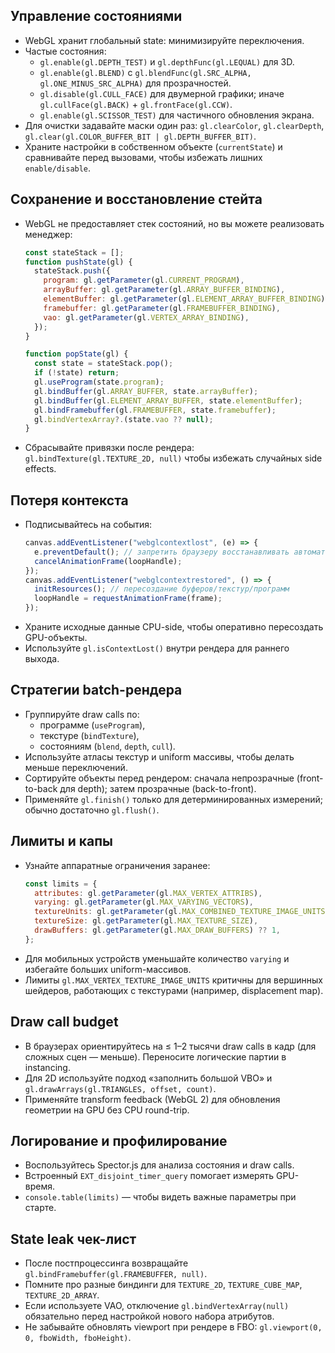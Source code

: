 ## Управление состояниями

- WebGL хранит глобальный state: минимизируйте переключения.
- Частые состояния:
  - `gl.enable(gl.DEPTH_TEST)` и `gl.depthFunc(gl.LEQUAL)` для 3D.
  - `gl.enable(gl.BLEND)` с `gl.blendFunc(gl.SRC_ALPHA, gl.ONE_MINUS_SRC_ALPHA)` для прозрачностей.
  - `gl.disable(gl.CULL_FACE)` для двумерной графики; иначе `gl.cullFace(gl.BACK)` + `gl.frontFace(gl.CCW)`.
  - `gl.enable(gl.SCISSOR_TEST)` для частичного обновления экрана.
- Для очистки задавайте маски один раз: `gl.clearColor`, `gl.clearDepth`, `gl.clear(gl.COLOR_BUFFER_BIT | gl.DEPTH_BUFFER_BIT)`.
- Храните настройки в собственном объекте (`currentState`) и сравнивайте перед вызовами, чтобы избежать лишних `enable/disable`.

## Сохранение и восстановление стейта

- WebGL не предоставляет стек состояний, но вы можете реализовать менеджер:
  ```js
  const stateStack = [];
  function pushState(gl) {
    stateStack.push({
      program: gl.getParameter(gl.CURRENT_PROGRAM),
      arrayBuffer: gl.getParameter(gl.ARRAY_BUFFER_BINDING),
      elementBuffer: gl.getParameter(gl.ELEMENT_ARRAY_BUFFER_BINDING),
      framebuffer: gl.getParameter(gl.FRAMEBUFFER_BINDING),
      vao: gl.getParameter(gl.VERTEX_ARRAY_BINDING),
    });
  }

  function popState(gl) {
    const state = stateStack.pop();
    if (!state) return;
    gl.useProgram(state.program);
    gl.bindBuffer(gl.ARRAY_BUFFER, state.arrayBuffer);
    gl.bindBuffer(gl.ELEMENT_ARRAY_BUFFER, state.elementBuffer);
    gl.bindFramebuffer(gl.FRAMEBUFFER, state.framebuffer);
    gl.bindVertexArray?.(state.vao ?? null);
  }
  ```
- Сбрасывайте привязки после рендера: `gl.bindTexture(gl.TEXTURE_2D, null)` чтобы избежать случайных side effects.

## Потеря контекста

- Подписывайтесь на события:
  ```js
  canvas.addEventListener("webglcontextlost", (e) => {
    e.preventDefault(); // запретить браузеру восстанавливать автоматически
    cancelAnimationFrame(loopHandle);
  });
  canvas.addEventListener("webglcontextrestored", () => {
    initResources(); // пересоздание буферов/текстур/программ
    loopHandle = requestAnimationFrame(frame);
  });
  ```
- Храните исходные данные CPU-side, чтобы оперативно пересоздать GPU-объекты.
- Используйте `gl.isContextLost()` внутри рендера для раннего выхода.

## Стратегии batch-рендера

- Группируйте draw calls по:
  - программе (`useProgram`),
  - текстуре (`bindTexture`),
  - состояниям (`blend`, `depth`, `cull`).
- Используйте атласы текстур и uniform массивы, чтобы делать меньше переключений.
- Сортируйте объекты перед рендером: сначала непрозрачные (front-to-back для depth); затем прозрачные (back-to-front).
- Применяйте `gl.finish()` только для детерминированных измерений; обычно достаточно `gl.flush()`.

## Лимиты и капы

- Узнайте аппаратные ограничения заранее:
  ```js
  const limits = {
    attributes: gl.getParameter(gl.MAX_VERTEX_ATTRIBS),
    varying: gl.getParameter(gl.MAX_VARYING_VECTORS),
    textureUnits: gl.getParameter(gl.MAX_COMBINED_TEXTURE_IMAGE_UNITS),
    textureSize: gl.getParameter(gl.MAX_TEXTURE_SIZE),
    drawBuffers: gl.getParameter(gl.MAX_DRAW_BUFFERS) ?? 1,
  };
  ```
- Для мобильных устройств уменьшайте количество `varying` и избегайте больших uniform-массивов.
- Лимиты `gl.MAX_VERTEX_TEXTURE_IMAGE_UNITS` критичны для вершинных шейдеров, работающих с текстурами (например, displacement map).

## Draw call budget

- В браузерах ориентируйтесь на ≤ 1–2 тысячи draw calls в кадр (для сложных сцен — меньше). Переносите логические партии в instancing.
- Для 2D используйте подход «заполнить большой VBO» и `gl.drawArrays(gl.TRIANGLES, offset, count)`.
- Применяйте transform feedback (WebGL 2) для обновления геометрии на GPU без CPU round-trip.

## Логирование и профилирование

- Воспользуйтесь Spector.js для анализа состояния и draw calls.
- Встроенный `EXT_disjoint_timer_query` помогает измерять GPU-время.
- `console.table(limits)` — чтобы видеть важные параметры при старте.

## State leak чек-лист

- После постпроцессинга возвращайте `gl.bindFramebuffer(gl.FRAMEBUFFER, null)`.
- Помните про разные биндинги для `TEXTURE_2D`, `TEXTURE_CUBE_MAP`, `TEXTURE_2D_ARRAY`.
- Если используете VAO, отключение `gl.bindVertexArray(null)` обязательно перед настройкой нового набора атрибутов.
- Не забывайте обновлять viewport при рендере в FBO: `gl.viewport(0, 0, fboWidth, fboHeight)`.
